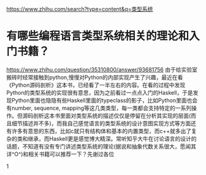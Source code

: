 

https://www.zhihu.com/search?type=content&q=类型系统
# 有哪些编程语言类型系统相关的理论和入门书籍？
https://www.zhihu.com/question/35310800/answer/93681756
由于给实验室搬砖时经常接触到python,慢慢对Python的内部实现产生了兴趣，最近在看《Python源码剖析》这本书，已经看了一半左右的内容。在看的过程中发现Python的类型系统的实现很有意思，因为之前看过一点点入门的Haskell，于是发现Python里面也隐隐有些Haskell里面的typeclass的影子，比如Python里面也会有number, sequence, mapping等这几类类型，每一类都会支持特定的一系列操作。但源码剖析这本书里面对类型系统的描述仅仅是停留在分析其实现的层面(而且细节描述并不多)，而我自己感觉语言的类型系统的设计意图实现方式等方面还有许多有意思的东西，比如c就只有结构体和基本的内置类型，而c++就多出了复杂的类和继承，而Haskell更是感觉博大精深。常听知乎大牛在讨论语言的设计的话题，不知道有没有专门讲述类型系统的理论(据说和抽象代数关系很大，愿闻其详^O^)和相关书籍可以推荐一下？先谢过各位


















































1